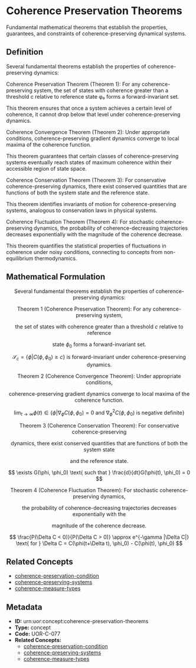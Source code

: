 # Coherence Preservation Theorems

Fundamental mathematical theorems that establish the properties, guarantees, and constraints of coherence-preserving dynamical systems.

## Definition

Several fundamental theorems establish the properties of coherence-preserving dynamics:

Coherence Preservation Theorem (Theorem 1): For any coherence-preserving system, the set of states with coherence greater than a threshold c relative to reference state φ₀ forms a forward-invariant set.

This theorem ensures that once a system achieves a certain level of coherence, it cannot drop below that level under coherence-preserving dynamics.

Coherence Convergence Theorem (Theorem 2): Under appropriate conditions, coherence-preserving gradient dynamics converge to local maxima of the coherence function.

This theorem guarantees that certain classes of coherence-preserving systems eventually reach states of maximum coherence within their accessible region of state space.

Coherence Conservation Theorem (Theorem 3): For conservative coherence-preserving dynamics, there exist conserved quantities that are functions of both the system state and the reference state.

This theorem identifies invariants of motion for coherence-preserving systems, analogous to conservation laws in physical systems.

Coherence Fluctuation Theorem (Theorem 4): For stochastic coherence-preserving dynamics, the probability of coherence-decreasing trajectories decreases exponentially with the magnitude of the coherence decrease.

This theorem quantifies the statistical properties of fluctuations in coherence under noisy conditions, connecting to concepts from non-equilibrium thermodynamics.

## Mathematical Formulation

$$
\text{Several fundamental theorems establish the properties of coherence-preserving dynamics:}
$$

$$
\text{Theorem 1 (Coherence Preservation Theorem): For any coherence-preserving system,}
$$

$$
\text{the set of states with coherence greater than a threshold } c \text{ relative to reference}
$$

$$
\text{state } \phi_0 \text{ forms a forward-invariant set.}
$$

$$
\mathcal{S}_c = \{\phi | C(\phi, \phi_0) \geq c\} \text{ is forward-invariant under coherence-preserving dynamics.}
$$

$$
\text{Theorem 2 (Coherence Convergence Theorem): Under appropriate conditions,}
$$

$$
\text{coherence-preserving gradient dynamics converge to local maxima of the coherence function.}
$$

$$
\lim_{t \to \infty} \phi(t) \in \{\phi | \nabla_\phi C(\phi, \phi_0) = 0 \text{ and } \nabla^2_\phi C(\phi, \phi_0) \text{ is negative definite}\}
$$

$$
\text{Theorem 3 (Coherence Conservation Theorem): For conservative coherence-preserving}
$$

$$
\text{dynamics, there exist conserved quantities that are functions of both the system state}
$$

$$
\text{and the reference state.}
$$

$$
\exists G(\phi, \phi_0) \text{ such that } \frac{d}{dt}G(\phi(t), \phi_0) = 0
$$

$$
\text{Theorem 4 (Coherence Fluctuation Theorem): For stochastic coherence-preserving dynamics,}
$$

$$
\text{the probability of coherence-decreasing trajectories decreases exponentially with the}
$$

$$
\text{magnitude of the coherence decrease.}
$$

$$
\frac{P(\Delta C < 0)}{P(\Delta C > 0)} \approx e^{-\gamma |\Delta C|} \text{ for } \Delta C = C(\phi(t+\Delta t), \phi_0) - C(\phi(t), \phi_0)
$$

## Related Concepts

- [coherence-preservation-condition](./coherence-preservation-condition.md)
- [coherence-preserving-systems](./coherence-preserving-systems.md)
- [coherence-measure-types](./coherence-measure-types.md)

## Metadata

- **ID:** urn:uor:concept:coherence-preservation-theorems
- **Type:** concept
- **Code:** UOR-C-077
- **Related Concepts:**
  - [coherence-preservation-condition](./coherence-preservation-condition.md)
  - [coherence-preserving-systems](./coherence-preserving-systems.md)
  - [coherence-measure-types](./coherence-measure-types.md)
